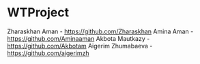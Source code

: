 # WTProject
Zharaskhan Aman - https://github.com/Zharaskhan
Amina Aman - https://github.com/Aminaaman
Akbota Mautkazy - https://github.com/Akbotam
Aigerim Zhumabaeva - https://github.com/aigerimzh
